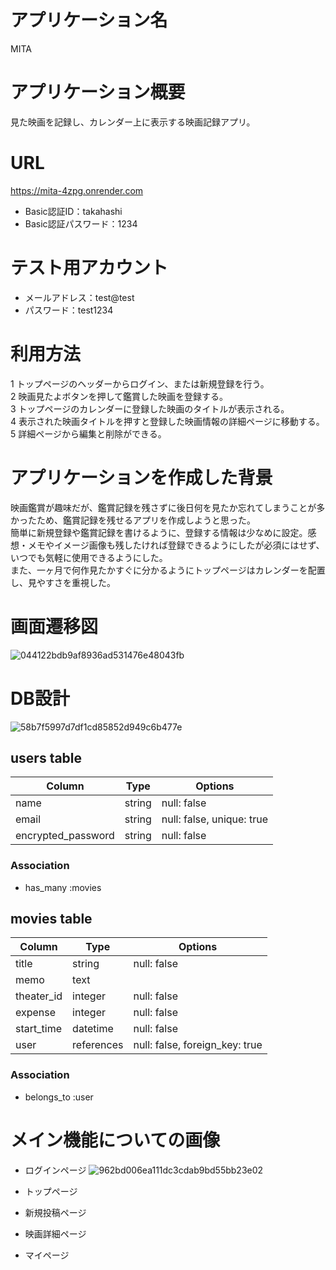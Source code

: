 # アプリケーション名

MITA


# アプリケーション概要

見た映画を記録し、カレンダー上に表示する映画記録アプリ。


# URL

https://mita-4zpg.onrender.com

* Basic認証ID：takahashi  
* Basic認証パスワード：1234


# テスト用アカウント

* メールアドレス：test@test  
* パスワード：test1234


# 利用方法

1 トップページのヘッダーからログイン、または新規登録を行う。  
2 映画見たよボタンを押して鑑賞した映画を登録する。  
3 トップページのカレンダーに登録した映画のタイトルが表示される。  
4 表示された映画タイトルを押すと登録した映画情報の詳細ページに移動する。  
5 詳細ページから編集と削除ができる。  


# アプリケーションを作成した背景

映画鑑賞が趣味だが、鑑賞記録を残さずに後日何を見たか忘れてしまうことが多かったため、鑑賞記録を残せるアプリを作成しようと思った。  
簡単に新規登録や鑑賞記録を書けるように、登録する情報は少なめに設定。感想・メモやイメージ画像も残したければ登録できるようにしたが必須にはせず、いつでも気軽に使用できるようにした。  
また、一ヶ月で何作見たかすぐに分かるようにトップページはカレンダーを配置し、見やすさを重視した。

# 画面遷移図

![044122bdb9af8936ad531476e48043fb](https://github.com/mika0715/mita/assets/162863614/5f9bab2d-843a-41bf-ab52-dd0139a04ffc)

# DB設計

![58b7f5997d7df1cd85852d949c6b477e](https://github.com/mika0715/mita/assets/162863614/deb93232-91e8-4792-bc6e-8679db66396f)


## users table

| Column             | Type       | Options                        |
|--------------------|------------|--------------------------------|
| name               | string     | null: false                    |
| email              | string     | null: false, unique: true      |
| encrypted_password | string     | null: false                    |

### Association

* has_many :movies


## movies table

| Column             | Type       | Options                        |
|--------------------|------------|--------------------------------|
| title              | string     | null: false                    |
| memo               | text       |                                |
| theater_id         | integer    | null: false                    |
| expense            | integer    | null: false                    |
| start_time         | datetime   | null: false                    |
| user               | references | null: false, foreign_key: true |

### Association

* belongs_to :user

# メイン機能についての画像

* ログインページ
![962bd006ea111dc3cdab9bd55bb23e02](https://github.com/mika0715/mita/assets/162863614/23e74d07-5e8e-456b-85fa-6f22281557a1)

* トップページ


* 新規投稿ページ


* 映画詳細ページ


* マイページ

